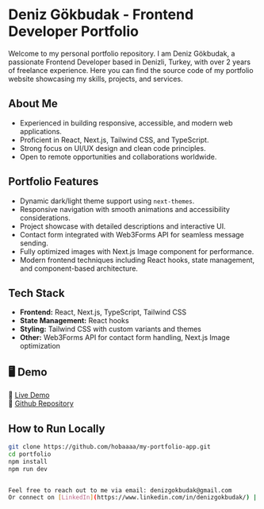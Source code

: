 # Deniz Gökbudak - Frontend Developer Portfolio

Welcome to my personal portfolio repository. I am Deniz Gökbudak, a passionate Frontend Developer based in Denizli, Turkey, with over 2 years of freelance experience. Here you can find the source code of my portfolio website showcasing my skills, projects, and services.

## About Me

- Experienced in building responsive, accessible, and modern web applications.
- Proficient in React, Next.js, Tailwind CSS, and TypeScript.
- Strong focus on UI/UX design and clean code principles.
- Open to remote opportunities and collaborations worldwide.

## Portfolio Features

- Dynamic dark/light theme support using `next-themes`.
- Responsive navigation with smooth animations and accessibility considerations.
- Project showcase with detailed descriptions and interactive UI.
- Contact form integrated with Web3Forms API for seamless message sending.
- Fully optimized images with Next.js Image component for performance.
- Modern frontend techniques including React hooks, state management, and component-based architecture.

## Tech Stack

- **Frontend:** React, Next.js, TypeScript, Tailwind CSS
- **State Management:** React hooks
- **Styling:** Tailwind CSS with custom variants and themes
- **Other:** Web3Forms API for contact form handling, Next.js Image optimization

## 🖥️ Demo

🔗 [Live Demo](---)  
🔗 [Github Repository](https://github.com/hobaaaa/my-portfolio-app.git)

## How to Run Locally

```bash
git clone https://github.com/hobaaaa/my-portfolio-app.git
cd portfolio
npm install
npm run dev


Feel free to reach out to me via email: denizgokbudak@gmail.com
Or connect on [LinkedIn](https://www.linkedin.com/in/denizgokbudak/) | [GitHub](https://github.com/hobaaaa) | [Instagram](https://www.instagram.com/gokbudakdeniz/)
```
